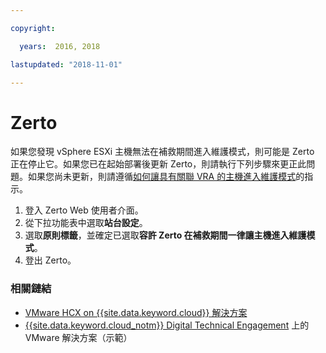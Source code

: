 ```yaml
---

copyright:

  years:  2016, 2018

lastupdated: "2018-11-01"

---
```


# Zerto

如果您發現 vSphere ESXi 主機無法在補救期間進入維護模式，則可能是 Zerto 正在停止它。如果您已在起始部署後更新 Zerto，則請執行下列步驟來更正此問題。如果您尚未更新，則請遵循[如何讓具有關聯 VRA 的主機進入維護模式](https://www.zerto.com/myzerto/knowledge-base/place-host-into-maintenance-mode-with-vra/)的指示。

1. 登入 Zerto Web 使用者介面。
2. 從下拉功能表中選取**站台設定**。
3. 選取**原則標籤**，並確定已選取**容許 Zerto 在補救期間一律讓主機進入維護模式**。
4. 登出 Zerto。

### 相關鏈結

* [VMware HCX on {{site.data.keyword.cloud}} 解決方案](https://www.ibm.com/cloud/garage/files/HCX_Architecture_Design.pdf)
* [{{site.data.keyword.cloud_notm}} Digital Technical Engagement](https://ibm-dte.mybluemix.net/ibm-vmware) 上的 VMware 解決方案（示範）
